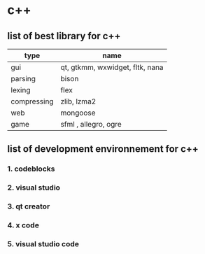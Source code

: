 # c++

## list of best library for c++

| type   | name |  
| ------------- | ------------- |
| gui   | qt, gtkmm, wxwidget, fltk, nana  |
| parsing  | bison  |
| lexing  | flex |
|compressing | zlib, lzma2 |
|web | mongoose|
|game | sfml , allegro, ogre|

## list of development environnement for c++

### 1. codeblocks

### 2. visual studio 

### 3. qt creator

### 4. x code

### 5. visual studio code

  

